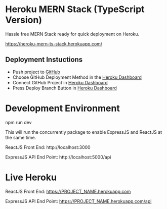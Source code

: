 # Heroku MERN Stack (TypeScript Version)

Hassle free MERN Stack ready for quick deployment on Heroku.

https://heroku-mern-ts-stack.herokuapp.com/

## Deployment Instuctions

- Push project to [GitHub](https://github.com)
- Choose GitHub Deployment Method in the [Heroku Dashboard](https://dashboard.heroku.com/apps)
- Connect GitHub Project in [Heroku Dashboard](https://dashboard.heroku.com/apps)
- Press Deploy Branch Button in [Heroku Dashboard](https://dashboard.heroku.com/apps)

# Development Environment

npm run dev

This will run the concurrently package to enable ExpressJS and ReactJS at the same time.

ReactJS Front End: http://localhost:3000

ExpressJS API End Point: http://localhost:5000/api

# Live Heroku

ReactJS Front End: https://PROJECT_NAME.herokuapp.com

ExpressJS API End Point: https://PROJECT_NAME.herokuapp.com/api
